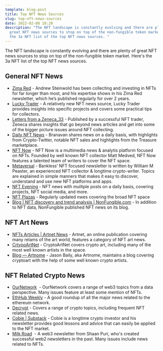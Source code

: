 ```yaml
---
template: blog-post
title: Top NFT News Sources
slug: top-nft-news-sources
date: 2022-02-08 18:20
description: "The NFT landscape is constantly evolving and there are plenty of
  great NFT news sources to stop on top of the non-fungible token market. Here's
  the 3a NFT list of the top NFT news sources. "
---
```

The NFT landscape is constantly evolving and there are plenty of great NFT news sources to stop on top of the non-fungible token market. Here's the 3a NFT list of the top NFT news sources. 

[](https://andrewsteinwold.substack.com/)

## General NFT News

* [Zima Red](https://andrewsteinwold.substack.com/) - Andrew Steinwold has been collecting and investing in NFTs for far longer than most, and his expertise shows in his Zima Red newsletter, which he’s published regularly for over 2 years. 
* [Lucky Trader](https://luckytrader.com/) - A relatively new NFT news source, Lucky Trader provides insights into specific projects and covers some practical tips for collectors.
* [Letters from a Zeneca_33](https://zeneca33.substack.com/) - Published by a successful NFT trader, Zeneca shares insights that go beyond news articles and get into some of the bigger picture issues around NFT collecting.
* [Daily NFT News](https://branavan.substack.com/) - Branavan shares news on a daily basis, with highlights from Crypto-Twitter, notable NFT sales and highlights from the Treasure marketplace.  
* [NFT Now](https://nftnow.com) - NFT Now is a multimedia news & analytis platform focused on NFTs. Founded by well known NFT collector Matt Medved, NFT Now features a talented team of writers to cover the NFT space. 
* [Metaversal](https://metaversal.banklesshq.com/) - Bankless’ NFT focused newsletter is written by William M Peaster, an experienced NFT collector & longtime crypto-writer. Topics are explained in simple manners that makes it easy to discover, understand and use new NFT platforms and apps. 
* [NFT Evening](https://nftevening.com/) - NFT news with mulitple posts on a daily basis, covering projects, NFT social media, and more. 
* [NFT Plazas](https://nftplazas.com) - Regularly updated nwes covering the broad NFT space
* [Blog | NFT discovery and trend analysis | NonFungible.com](https://nonfungible.com/blog) - In addition to NFT data, NonFungible published NFT news on its blog. 

## NFT Art News

* [NFTs Articles | Artnet News](https://news.artnet.com/market/nfts) - Artnet, an online publication covering many relams of the art world, features a category of NFT art news. 
* [CrtypoArtNet](https://www.cryptoartnet.com/cryptoart-news/) - CryptoArtNet covers crypto art, including many of the most well known artists in the space. 
* [Blog — Artnome](https://www.artnome.com/news) - Jason Baily, aka Artnome, maintains a blog covering cryptoart with the help of some well known crypto artists.

## NFT Related Crypto News

* [OurNetwork](https://ournetwork.substack.com/)  - OurNetwork covers a range of web3 topics from a data perspective. Many issues feature at least some mention of NFTs. 
* [EthHub Weekly](https://ethhub.substack.com/) - A good roundup of all the major news related to the ethereum network. 
* [Decrypt](https://decrypt.co) - Covers a range of crypto topics, including frequent NFT related news. 
* [Cobie | Substack](https://cobie.substack.com/) - Cobie is a longtime crypto investor and his newsletter provides good lessons and advice that can easily be applied to the NFT market.
* [Milk Road](https://www.milkroad.com/)  - A web3 newsletter from Shaan Puri, who's created successful web2 newsletters in the past. Many issues include news related to NFTs.